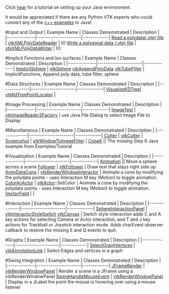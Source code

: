 Click [hear](http://www.vtk.org/Wiki/VTK/Tutorials/JavaEnvironmentSetup) for a tutorial on setting up your Java environment.

It would be appreciated if there are any Python VTK experts who could convert any of the [c++ examples](../Cxx) to Java!

#Input and Output
| Example Name | Classes Demonstrated | Description |
|--------------|----------------------|-------------|
[Read a polydata(.vtp) file](/Java/IO/ReadPolyData) | [vtkXMLPolyDataReader](http://www.vtk.org/doc/nightly/html/classvtkXMLPolyDataReader.html) | IO
[Write a polygonal data (.vtp) file](/Java/IO/WritePolyData) | [vtkXMLPolyDataWriter](http://www.vtk.org/doc/nightly/html/classvtkXMLPolyDataWriter.html) | IO

#Implicit Functions and Iso-surfaces
| Example Name | Classes Demonstrated | Description |
|--------------|----------------------|-------------|
[ImplicitSphere](/Java/ImplicitFunctions/ImplicitSphere) | [vtkSphere](http://www.vtk.org/doc/nightly/html/classvtkSphere.html) [vtkAppendPolyData](http://www.vtk.org/doc/nightly/html/classvtkAppendPolyData.html) [vtkTubeFilter](http://www.vtk.org/doc/nightly/html/classvtkTubeFilter.html)  | ImplicitFunctions, Append poly data, tube filter, sphere

#Data Structures
| Example Name | Classes Demonstrated | Description |
|--------------|----------------------|-------------|
[VisualizeKDTree](/Java/DataStructures/VisualizeKDTree)| [vtkKdTreePointLocator](http://www.vtk.org/doc/nightly/html/classvtkKdTreePointLocator.html) |

#Image Processing
| Example Name | Classes Demonstrated | Description |
|--------------|----------------------|-------------|
[ImageTest](/Java/Imaging/ImageTest) | [vtkImageReader2Factory](http://www.vtk.org/doc/nightly/html/classvtkImageReader2Factory.html) | use Java File Dialog to select Image File to Display

#Miscellaneous
| Example Name | Classes Demonstrated | Description |
|--------------|----------------------|-------------|
[Cutter](/Java/Miscellaneous/Cutter) | [vtkCutter](http://www.vtk.org/doc/nightly/html/classvtkCutter.html) |
[Screenshot](/Java/Miscellaneous/Screenshot) | [vtkWindowToImageFilter](http://www.vtk.org/doc/nightly/html/classvtkWindowToImageFilter.html) |
[Cone6](/Java/Miscellaneous/Cone6) || The missing Step 6 Java example from Examples/Tutorial

#Visualization
| Example Name | Classes Demonstrated | Description |
|--------------|----------------------|-------------|
[Animation](/Java/Visualization/Animation)  || Move a sphere across a scene
[Follower](/Java/Visualization/Follower) | [vtkFollower](http://www.vtk.org/doc/nightly/html/classvtkFollower.html) | Draw text that stays right side up
[AnimDataCone](/Java/Visualization/AnimDataCone)  | [vtkRenderWindowInteractor](http://www.vtk.org/doc/nightly/html/classvtkRenderWindowInteractor.html) | Animate a cone by modifying the polydata points - uses Interaction M key (Motion) to toggle animation.
[ColorAnActor](/Java/Visualization/ColorAnActor) | [vtkActor](http://www.vtk.org/doc/nightly/html/classvtkActor.html::GetProperty)::SetColor | Animate a cone by modifying the polydata points - uses Interaction M key (Motion) to toggle animation.
[VectorField](/Java/Visualization/VectorField) |    |

#Interaction
| Example Name | Classes Demonstrated | Description |
|--------------|----------------------|-------------|
[SphereInteractionPanel](/Java/Interaction/SphereInteractionPanel) | [vtkInteractorStyleSwitch](http://www.vtk.org/doc/nightly/html/classvtkInteractorStyleSwitch.html) [vtkCanvas](http://www.vtk.org/doc/nightly/html/classvtkCanvas.html)  | Switch style interaction adds C and A key actions for selecting Camera or Actor interaction, and T and J key actions for Trackball or Joystick interaction mode. Adds charEvent observer callback to restore the missing E and Q events to quit.

#Graphs
| Example Name | Classes Demonstrated | Description |
|--------------|----------------------|-------------|
[SelectGraphVertices](/Java/Graphs/SelectGraphVertices)  | [vtkAnnotationLink](http://www.vtk.org/doc/nightly/html/classvtkAnnotationLink.html) | Select Edges and vertices in a graph

#Swing Integration
| Example Name | Classes Demonstrated | Description |
|--------------|----------------------|-------------|
[JFrameRender](/Java/SwingIntegration/JFrameRenderer)  | [vtkRenderWindowPanel](http://www.vtk.org/doc/nightly/html/classvtkRenderWindowPanel.html) | Render a scene in a JFrame using a vtkRenderWindowPanel
[SwingHandleMouseEvent](/Java/SwingIntegration/SwingHandleMouseEvent)  | [vtkRenderWindowPanel](http://www.vtk.org/doc/nightly/html/classvtkRenderWindowPanel.html) | Display in a JLabel the point the mouse is hovering over using a mouse listener
